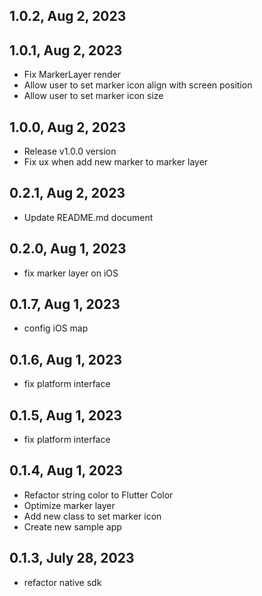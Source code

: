 ## 1.0.2, Aug 2, 2023
## 1.0.1, Aug 2, 2023
* Fix MarkerLayer render
* Allow user to set marker icon align with screen position
* Allow user to set marker icon size
## 1.0.0, Aug 2, 2023
* Release v1.0.0 version
* Fix ux when add new marker to marker layer
## 0.2.1, Aug 2, 2023
* Update README.md document
## 0.2.0, Aug 1, 2023
* fix marker layer on iOS
## 0.1.7, Aug 1, 2023
* config iOS map
## 0.1.6, Aug 1, 2023
* fix platform interface
## 0.1.5, Aug 1, 2023
* fix platform interface
## 0.1.4, Aug 1, 2023
* Refactor string color to Flutter Color
* Optimize marker layer
* Add new class to set marker icon
* Create new sample app
## 0.1.3, July 28, 2023
* refactor native sdk 